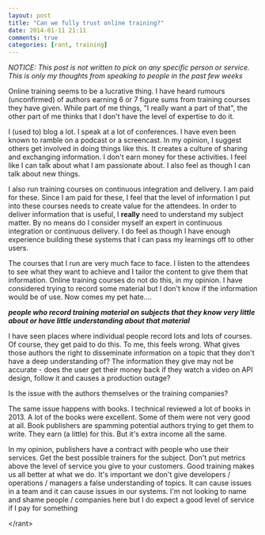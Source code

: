 ```yaml
---
layout: post
title: "Can we fully trust online training?"
date: 2014-01-11 21:11
comments: true
categories: [rant, training]
---
```

*NOTICE: This post is not written to pick on any specific person or service. This is only my thoughts from speaking to people in the past few weeks*

Online training seems to be a lucrative thing. I have heard rumours (unconfirmed) of authors earning 6 or 7 figure sums from training courses they have given. While part of me things, "I really want a part of that", the other part of me thinks that I don't have the level of expertise to do it.

I (used to) blog a lot. I speak at a lot of conferences. I have even been known to ramble on a podcast or a screencast. In my opinion, I suggest others get involved in doing things like this. It creates a culture of sharing and exchanging information. I don't earn money for these activities. I feel like I can talk about what I am passionate about. I also feel as though I can talk about new things.

I also run training courses on continuous integration and delivery. I am paid for these. Since I am paid for these, I feel that the level of information I put into these courses needs to create value for the attendees. In order to deliver information that is useful, I **really** need to understand my subject matter. By no means do I consider myself an expert in continuous integration or continuous delivery. I do feel as though I have enough experience building these systems that I can pass my learnings off to other users.

The courses that I run are very much face to face. I listen to the attendees to see what they want to achieve and I tailor the content to give them that information. Online training courses do not do this, in my opinion. I have considered trying to record some material but I don't know if the information would be of use. Now comes my pet hate....

***people who record training material on subjects that they know very little about or have little understanding about that material***

I have seen places where individual people record lots and lots of courses. Of course, they get paid to do this. To me, this feels wrong. What gives those authors the right to disseminate information on a topic that they don't have a deep understanding of? The information they give may not be accurate - does the user get their money back if they watch a video on API design, follow it and causes a production outage?

Is the issue with the authors themselves or the training companies?

The same issue happens with books. I technical reviewed a lot of books in 2013. A lot of the books were excellent. Some of them were not very good at all. Book publishers are spamming potential authors trying to get them to write. They earn (a little) for this. But it's extra income all the same.

In my opinion, publishers have a contract with people who use their services. Get the best possible trainers for the subject. Don't put metrics above the level of service you give to your customers. Good training makes us all better at what we do. It's important we don't give developers / operations / managers a false understanding of topics. It can cause issues in a team and it can cause issues in our systems. I'm not looking to name and shame people / companies here but I do expect a good level of service if I pay for something

&lt;/rant&gt;